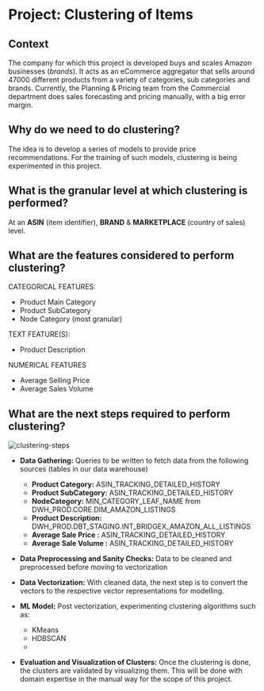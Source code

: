 # Project: Clustering of Items

## Context

The company for which this project is developed buys and scales Amazon businesses (*brands*). It acts as an eCommerce aggregator that sells around 47000 different products from a variety of categories, sub categories and brands. Currently, the Planning & Pricing team from the Commercial department does sales forecasting and pricing manually, with a big error margin. 

## **Why do we need to do clustering?**

The idea is to develop a series of models to provide price recommendations. For the training of such models, clustering is being experimented in this project.

## **What is the granular level at which clustering is performed?**

At an **ASIN** (item identifier), **BRAND** & **MARKETPLACE** (country of sales) level. 

## **What are the features considered to perform clustering?**

CATEGORICAL FEATURES: 

- Product Main Category
- Product SubCategory
- Node Category (most granular)

TEXT FEATURE(S):

- Product Description

NUMERICAL FEATURES

- Average Selling Price
- Average Sales Volume

## **What are the next steps required to perform clustering?**

![clustering-steps](https://github.com/printlaura/se-15-machine-learning/assets/69178847/ed191459-a764-4ceb-b71d-779e6c5e8d3f)

- **Data Gathering:**  Queries to be written to fetch data from the following sources (tables in our data warehouse)
    - **Product Category:** ASIN_TRACKING_DETAILED_HISTORY
    - **Product SubCategory:** ASIN_TRACKING_DETAILED_HISTORY
    - **NodeCategory:** MIN_CATEGORY_LEAF_NAME from DWH_PROD.CORE.DIM_AMAZON_LISTINGS
    - **Product Description:** DWH_PROD.DBT_STAGING.INT_BRIDGEX_AMAZON_ALL_LISTINGS
    - **Average Sale Price :** ASIN_TRACKING_DETAILED_HISTORY
    - **Average Sale Volume :** ASIN_TRACKING_DETAILED_HISTORY
- **Data Preprocessing and Sanity Checks:** Data to be cleaned and preprocessed before moving to vectorization
- **Data Vectorization:** With cleaned data, the next step is to convert the vectors to the respective vector representations for modelling.

- **ML Model:** Post vectorization, experimenting clustering algorithms such as:
    - KMeans
    - HDBSCAN
    - 

- **Evaluation and Visualization of Clusters:** Once the clustering is done, the clusters are validated by visualizing them. This will be done with domain expertise in the manual way for the scope of this project.
